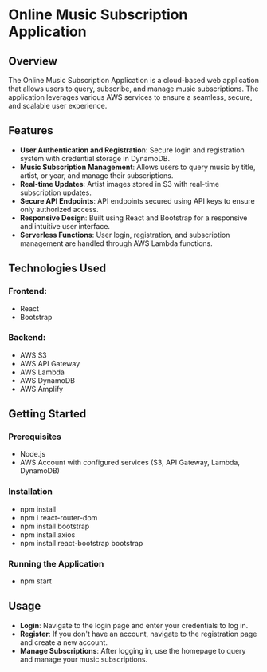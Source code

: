 # Online Music Subscription Application
## Overview
The Online Music Subscription Application is a cloud-based web application that allows users to query, subscribe, and manage music subscriptions. The application leverages various AWS services to ensure a seamless, secure, and scalable user experience.

## Features
- **User Authentication and Registratio**n: Secure login and registration system with credential storage in DynamoDB.
- **Music Subscription Management**: Allows users to query music by title, artist, or year, and manage their subscriptions.
- **Real-time Updates**: Artist images stored in S3 with real-time subscription updates.
- **Secure API Endpoints**: API endpoints secured using API keys to ensure only authorized access.
- **Responsive Design**: Built using React and Bootstrap for a responsive and intuitive user interface.
- **Serverless Functions**: User login, registration, and subscription management are handled through AWS Lambda functions.

## Technologies Used
### Frontend:
- React
- Bootstrap
### Backend:
- AWS S3
- AWS API Gateway
- AWS Lambda
- AWS DynamoDB
- AWS Amplify

## Getting Started
### Prerequisites
- Node.js
- AWS Account with configured services (S3, API Gateway, Lambda, DynamoDB)
### Installation
- npm install
- npm i react-router-dom
- npm install bootstrap
- npm install axios
- npm install react-bootstrap bootstrap
### Running the Application
- npm start

## Usage
- **Login**: Navigate to the login page and enter your credentials to log in.
- **Register**: If you don't have an account, navigate to the registration page and create a new account.
- **Manage Subscriptions**: After logging in, use the homepage to query and manage your music subscriptions.


